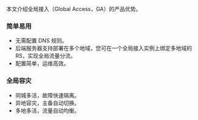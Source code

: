 本文介绍全局接入（Global Access，GA）的产品优势。

### 简单易用
- 无需配置 DNS 规则。
- 后端服务器支持部署在多个地域，您可在一个全局接入实例上绑定多地域的 RS，实现全局流量分流。
- 配置简单，运维高效。

### 全局容灾
- 同城多活，故障快速隔离。
- 异地容灾，主备自动切换。
- 多地多活，流量自动均衡。
